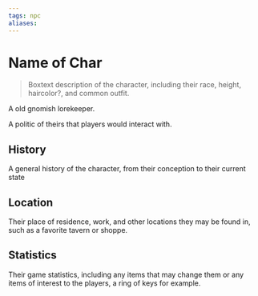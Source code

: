 ```yaml
---
tags: npc
aliases:
---
```

# Name of Char

> Boxtext description of the character, including their race, height, haircolor?, and common outfit.

A old gnomish lorekeeper.

A politic of theirs that players would interact with.

## History
A general history of the character, from their conception to their current state

## Location
Their place of residence, work, and other locations they may be found in, such as a favorite tavern or shoppe.

## Statistics
Their game statistics, including any items that may change them or any items of interest to the players, a ring of keys for example.